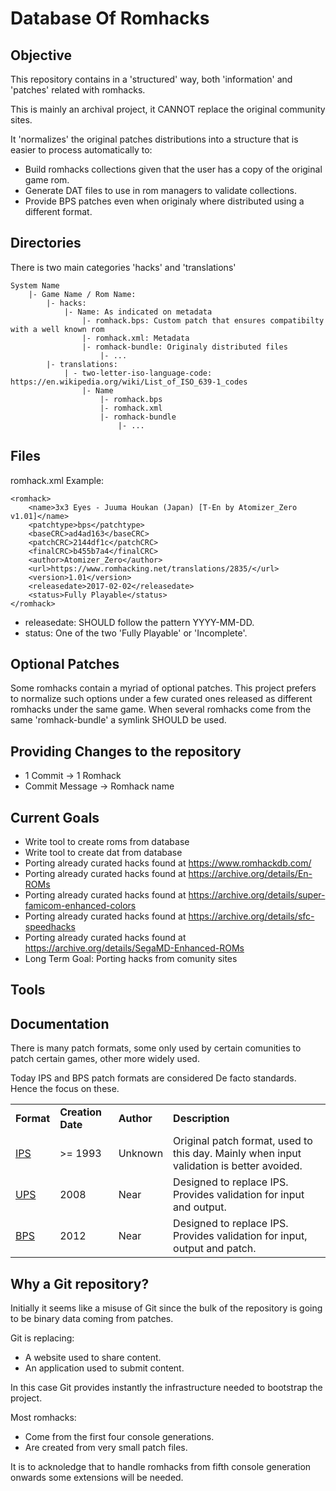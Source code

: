 # Database Of Romhacks


## Objective
This repository contains in a 'structured' way, both 'information' and 'patches' related with romhacks.

This is mainly an archival project, it CANNOT replace the original community sites.

It 'normalizes' the original patches distributions into a structure that is easier to process automatically to:
- Build romhacks collections given that the user has a copy of the original game rom.
- Generate DAT files to use in rom managers to validate collections.
- Provide BPS patches even when originaly where distributed using a different format.

## Directories
There is two main categories 'hacks' and 'translations'

```
System Name
    |- Game Name / Rom Name:
        |- hacks:
            |- Name: As indicated on metadata
                |- romhack.bps: Custom patch that ensures compatibilty with a well known rom
                |- romhack.xml: Metadata
                |- romhack-bundle: Originaly distributed files
                    |- ...
        |- translations:
            | - two-letter-iso-language-code: https://en.wikipedia.org/wiki/List_of_ISO_639-1_codes
                |- Name
                    |- romhack.bps
                    |- romhack.xml
                    |- romhack-bundle
                        |- ...
```

## Files
romhack.xml Example:
```
<romhack>
    <name>3x3 Eyes - Juuma Houkan (Japan) [T-En by Atomizer_Zero v1.01]</name>
    <patchtype>bps</patchtype>
    <baseCRC>ad4ad163</baseCRC>
    <patchCRC>2144df1c</patchCRC>
    <finalCRC>b455b7a4</finalCRC>
    <author>Atomizer_Zero</author>
    <url>https://www.romhacking.net/translations/2835/</url>
    <version>1.01</version>
    <releasedate>2017-02-02</releasedate>
    <status>Fully Playable</status>
</romhack>
```
- releasedate: SHOULD follow the pattern YYYY-MM-DD.
- status: One of the two 'Fully Playable' or 'Incomplete'.

## Optional Patches
Some romhacks contain a myriad of optional patches.
This project prefers to normalize such options under a few curated ones released as different romhacks under the same game.
When several romhacks come from the same 'romhack-bundle' a symlink SHOULD be used.

## Providing Changes to the repository
- 1 Commit -> 1 Romhack
- Commit Message -> Romhack name

## Current Goals
- Write tool to create roms from database
- Write tool to create dat from database
- Porting already curated hacks found at https://www.romhackdb.com/
- Porting already curated hacks found at https://archive.org/details/En-ROMs
- Porting already curated hacks found at https://archive.org/details/super-famicom-enhanced-colors
- Porting already curated hacks found at https://archive.org/details/sfc-speedhacks
- Porting already curated hacks found at https://archive.org/details/SegaMD-Enhanced-ROMs
- Long Term Goal: Porting hacks from comunity sites

## Tools

## Documentation
There is many patch formats, some only used by certain comunities to patch certain games, other more widely used.

Today IPS and BPS patch formats are considered De facto standards. Hence the focus on these.

|     |     |     |     |
| --- | --- | --- | --- |
| **Format** | **Creation Date** | **Author** | **Description** |
| [IPS](/doc/ips/ips.md) | >= 1993   | Unknown | Original patch format, used to this day. Mainly when input validation is better avoided. |
| [UPS](/doc/ups1/ups-spec.pdf) | 2008   | Near | Designed to replace IPS. Provides validation for input and output. |
| [BPS](/doc/bps1/bps_spec.md) | 2012   | Near | Designed to replace IPS. Provides validation for input, output and patch. |

## Why a Git repository?
Initially it seems like a misuse of Git since the bulk of the repository is going to be binary data coming from patches.

Git is replacing:
- A website used to share content.
- An application used to submit content.

In this case Git provides instantly the infrastructure needed to bootstrap the project.

Most romhacks:
- Come from the first four console generations.
- Are created from very small patch files.

It is to acknoledge that to handle romhacks from fifth console generation onwards some extensions will be needed.
